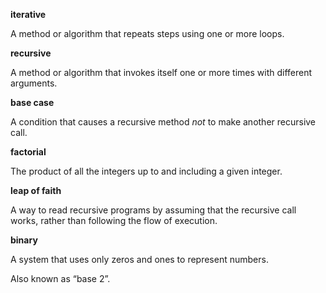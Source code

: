 **iterative**

A method or algorithm that repeats steps using one or more loops.



**recursive**

A method or algorithm that invokes itself one or more times with different arguments.





**base case**

A condition that causes a recursive method *not* to make another recursive call.





**factorial**

The product of all the integers up to and including a given integer.



**leap of faith**

A way to read recursive programs by assuming that the recursive call works, rather than following the flow of execution.



**binary**

A system that uses only zeros and ones to represent numbers.

Also known as “base 2”.